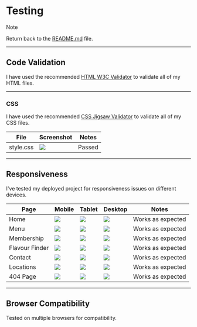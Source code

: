 # Testing

> [!NOTE]
> Return back to the [README.md](README.md) file.

---

## Code Validation

I have used the recommended [HTML W3C Validator](https://validator.w3.org) to validate all of my HTML files.

---

### CSS

I have used the recommended [CSS Jigsaw Validator](https://jigsaw.w3.org/css-validator) to validate all of my CSS files.

| File | Screenshot | Notes |
| --- | --- | --- |
| style.css | ![](/assets/image/testing/css-validate-style.png) | Passed |

---
## Responsiveness

I've tested my deployed project for responsiveness issues on different devices.

| Page | Mobile | Tablet | Desktop | Notes |
| --- | --- | --- | --- | --- |
| Home | ![](/assets/image/screenshot/home-mob.png) | ![](/assets/image/screenshot/home-tab.png) | ![](/assets/image/screenshot/home-desk.png) | Works as expected |
| Menu | ![](/assets/image/screenshot/menu-mob.png) | ![](/assets/image/screenshot/menu-tab.png) | ![](/assets/image/screenshot/menu-desk.png) | Works as expected |
| Membership | ![](/assets/image/screenshot/membership-mob.png) | ![](/assets/image/screenshot/membership-tab.png) | ![](/assets/image/screenshot/membership-desk.png) | Works as expected |
| Flavour Finder | ![](/assets/image/screenshot/flavour-mob.png) | ![](/assets/image/screenshot/flavour-tab.png) | ![](/assets/image/screenshot/flavour-desk.png) | Works as expected |
| Contact | ![](/assets/image/screenshot/contact-mob.png) | ![](/assets/image/screenshot/contact-tab.png) | ![](/assets/image/screenshot/contact-desk.png) | Works as expected |
| Locations | ![](/assets/image/screenshot/location-mob.png) | ![](/assets/image/screenshot/location-tab.png) | ![](/assets/image/screenshot/location-desk.png) | Works as expected |
| 404 Page | ![](/assets/image/screenshot/404-mob.png) | ![](/assets/image/screenshot/404-tab.png) | ![](/assets/image/screenshot/404-desk.png) | Works as expected |

---

## Browser Compatibility

Tested on multiple browsers for compatibility.
